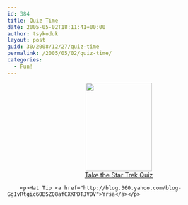```yaml
---
id: 384
title: Quiz Time
date: 2005-05-02T18:11:41+00:00
author: tsykoduk
layout: post
guid: 30/2008/12/27/quiz-time
permalink: /2005/05/02/quiz-time/
categories:
  - Fun!
---
```

<center><a href="http://www.blifaloo.com/quizzes/trek/trek_quiz_start.php"><img src="http://www.blifaloo.com/quizzes/trek/kirk.gif" width="150" height="200" border="0" /></a>
	                <br />
	                <a href="http://www.blifaloo.com/quizzes/trek/trek_quiz_start.php">Take the Star Trek Quiz</a></center>

		<p>Hat Tip <a href="http://blog.360.yahoo.com/blog-GgIvRtgic6OBSZQ8afCXKPDTJVDV">Yrsa</a></p>